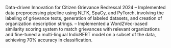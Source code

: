 Data-driven Innovation for Citizen Grievance Redressal 2024 
– Implemented data preprocessing pipeline using NLTK, SpaCy, and PyTorch, involving the labeling of grievance texts,
generation of labeled datasets, and creation of organization description strings.
– Implemented a Word2Vec-based similarity scoring system to match grievances with relevant organizations and fine-tuned a
multi-lingual IndicBERT model on a subset of the data, achieving 70% accuracy in classification.
